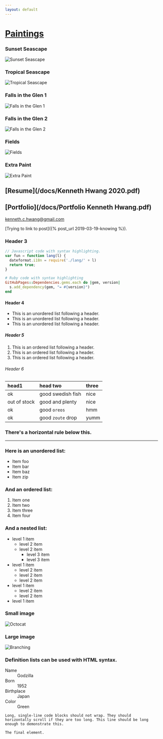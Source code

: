 ```yaml
---
layout: default
---
```


# [Paintings](https://kennethhwang.github.io/paintings/index.html)  

### Sunset Seascape

![Sunset Seascape](https://raw.githubusercontent.com/KennethHwang/paintings/master/images/thumbs/IMG_9137.jpeg)

### Tropical Seascape

![Tropical Seascape](https://raw.githubusercontent.com/KennethHwang/paintings/master/images/thumbs/IMG_9163.jpeg)

### Falls in the Glen 1

![Falls in the Glen 1](https://raw.githubusercontent.com/KennethHwang/paintings/master/images/thumbs/IMG_9165.jpeg)

### Falls in the Glen 2

![Falls in the Glen 2](https://raw.githubusercontent.com/KennethHwang/paintings/master/images/thumbs/IMG_9274.jpeg)

### Fields

![Fields](https://raw.githubusercontent.com/KennethHwang/paintings/master/images/thumbs/IMG_9284.jpeg)

### Extra Paint

![Extra Paint](https://raw.githubusercontent.com/KennethHwang/paintings/master/images/thumbs/IMG_9282.jpeg)

## [Resume](/docs/Kenneth Hwang 2020.pdf)  
## [Portfolio](/docs/Portfolio Kenneth Hwang.pdf)  

<kenneth.c.hwang@gmail.com>

[Trying to link to post]({% post_url 2019-03-19-knowing %}).

### Header 3

```js
// Javascript code with syntax highlighting.
var fun = function lang(l) {
  dateformat.i18n = require('./lang/' + l)
  return true;
}
```

```ruby
# Ruby code with syntax highlighting
GitHubPages::Dependencies.gems.each do |gem, version|
  s.add_dependency(gem, "= #{version}")
end
```

#### Header 4

*   This is an unordered list following a header.
*   This is an unordered list following a header.
*   This is an unordered list following a header.

##### Header 5

1.  This is an ordered list following a header.
2.  This is an ordered list following a header.
3.  This is an ordered list following a header.

###### Header 6

| head1        | head two          | three |
|:-------------|:------------------|:------|
| ok           | good swedish fish | nice  |
| out of stock | good and plenty   | nice  |
| ok           | good `oreos`      | hmm   |
| ok           | good `zoute` drop | yumm  |

### There's a horizontal rule below this.

* * *

### Here is an unordered list:

*   Item foo
*   Item bar
*   Item baz
*   Item zip

### And an ordered list:

1.  Item one
1.  Item two
1.  Item three
1.  Item four

### And a nested list:

- level 1 item
  - level 2 item
  - level 2 item
    - level 3 item
    - level 3 item
- level 1 item
  - level 2 item
  - level 2 item
  - level 2 item
- level 1 item
  - level 2 item
  - level 2 item
- level 1 item

### Small image

![Octocat](https://assets-cdn.github.com/images/icons/emoji/octocat.png)

### Large image

![Branching](https://guides.github.com/activities/hello-world/branching.png)


### Definition lists can be used with HTML syntax.

<dl>
<dt>Name</dt>
<dd>Godzilla</dd>
<dt>Born</dt>
<dd>1952</dd>
<dt>Birthplace</dt>
<dd>Japan</dd>
<dt>Color</dt>
<dd>Green</dd>
</dl>

```
Long, single-line code blocks should not wrap. They should horizontally scroll if they are too long. This line should be long enough to demonstrate this.
```

```
The final element.
```
